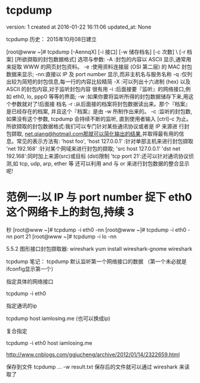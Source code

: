 
# tcpdump

version:  1
created at 2016-01-22 16:11:06 
updated_at:  None


tcpdump
历史：
2015年10月08日建立

[root@www ~]# tcpdump [-AennqX] [-i 接口] [-w 储存档名] [-c 次数] \ 
[-r 档案] [所欲撷取的封包数据格式] 
选项与参数: 
-A :封包的内容以 ASCII 显示,通常用来捉取 WWW 的网页封包资料。 
-e :使用资料连接层 (OSI 第二层) 的 MAC 封包数据来显示; 
-nn:直接以 IP 及 port number 显示,而非主机名与服务名称 
-q :仅列出较为简短的封包信息,每一行的内容比较精简 
-X :可以列出十六进制 (hex) 以及 ASCII 的封包内容,对于监听封包内容 
很有用 
-i :后面接要『监听』的网络接口,例如 eth0, lo, ppp0 等等的界面; 
-w :如果你要将监听所得的封包数据储存下来,用这个参数就对了!后面接 
档名 
-r :从后面接的档案将封包数据读出来。那个『档案』是已经存在的档案, 
  并且这个『档案』是由 -w 所制作出来的。 
  -c :监听的封包数,如果没有这个参数, tcpdump 会持续不断的监听, 
  直到使用者输入 [ctrl]-c 为止。 
  所欲撷取的封包数据格式:我们可以专门针对某些通讯协议或者是 IP 来源进 
  行封包撷取, 
  net.qiang@hotmail.com那就可以简化输出的结果,并取得最有用的信息。常见的表示方法有: 
  'host foo', 'host 127.0.0.1' :针对单部主机来进行封包撷取 
  'net 192.168' :针对某个网域来进行封包的撷取; 
  'src host 127.0.0.1' 'dst net 192.168':同时加上来源(src)或目标 
  (dst)限制 
  'tcp port 21':还可以针对通讯协议侦测,如 tcp, udp, arp, ether 等 
  还可以利用 and 与 or 来进行封包数据的整合显示呢! 
# 范例一:以 IP 与 port number 捉下 eth0 这个网络卡上的封包,持续 3 
  秒 
  [root@www ~]# tcpdump -i eth0 -nn 
  [root@www ~]# tcpdump -i eth0 -nn port 21 
  [root@www ~]# tcpdump -i lo -nn 

  5.5.2 图形接口封包撷取器: wireshark
  yum install wireshark-gnome wireshark

  tcpdump 笔记：
  tcpdump 默认监听第一个网络接口的数据 （第一个未必就是ifconfig显示第一个） 

  指定具体的网络接口

  tcpdump -i eth0

  指定通讯的ip

tcpdump host iamlosing.me (也可以换成ip)


  复合指定

  tcpdump -i eth0 host iamlosing.me

  http://www.cnblogs.com/ggjucheng/archive/2012/01/14/2322659.html

  保存到文件
  tcpdump ...   -w result.txt
  保存后的文件就可以通过  wireshark 来读取了


